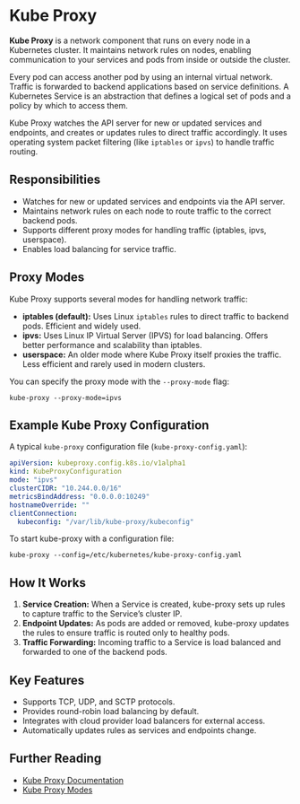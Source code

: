# Kube Proxy

**Kube Proxy** is a network component that runs on every node in a Kubernetes cluster. It maintains network rules on nodes, enabling communication to your services and pods from inside or outside the cluster.

Every pod can access another pod by using an internal virtual network. Traffic is forwarded to backend applications based on service definitions. A Kubernetes Service is an abstraction that defines a logical set of pods and a policy by which to access them.

Kube Proxy watches the API server for new or updated services and endpoints, and creates or updates rules to direct traffic accordingly. It uses operating system packet filtering (like `iptables` or `ipvs`) to handle traffic routing.

## Responsibilities

- Watches for new or updated services and endpoints via the API server.
- Maintains network rules on each node to route traffic to the correct backend pods.
- Supports different proxy modes for handling traffic (iptables, ipvs, userspace).
- Enables load balancing for service traffic.

## Proxy Modes

Kube Proxy supports several modes for handling network traffic:

- **iptables (default):** Uses Linux `iptables` rules to direct traffic to backend pods. Efficient and widely used.
- **ipvs:** Uses Linux IP Virtual Server (IPVS) for load balancing. Offers better performance and scalability than iptables.
- **userspace:** An older mode where Kube Proxy itself proxies the traffic. Less efficient and rarely used in modern clusters.

You can specify the proxy mode with the `--proxy-mode` flag:

```shell
kube-proxy --proxy-mode=ipvs
```

## Example Kube Proxy Configuration

A typical `kube-proxy` configuration file (`kube-proxy-config.yaml`):

```yaml
apiVersion: kubeproxy.config.k8s.io/v1alpha1
kind: KubeProxyConfiguration
mode: "ipvs"
clusterCIDR: "10.244.0.0/16"
metricsBindAddress: "0.0.0.0:10249"
hostnameOverride: ""
clientConnection:
  kubeconfig: "/var/lib/kube-proxy/kubeconfig"
```

To start kube-proxy with a configuration file:

```shell
kube-proxy --config=/etc/kubernetes/kube-proxy-config.yaml
```

## How It Works

1. **Service Creation:** When a Service is created, kube-proxy sets up rules to capture traffic to the Service’s cluster IP.
2. **Endpoint Updates:** As pods are added or removed, kube-proxy updates the rules to ensure traffic is routed only to healthy pods.
3. **Traffic Forwarding:** Incoming traffic to a Service is load balanced and forwarded to one of the backend pods.

## Key Features

- Supports TCP, UDP, and SCTP protocols.
- Provides round-robin load balancing by default.
- Integrates with cloud provider load balancers for external access.
- Automatically updates rules as services and endpoints change.

## Further Reading

- [Kube Proxy Documentation](https://kubernetes.io/docs/concepts/services-networking/service/#kube-proxy)
- [Kube Proxy Modes](https://kubernetes.io/docs/reference/command-line-tools-reference/kube-proxy/)
